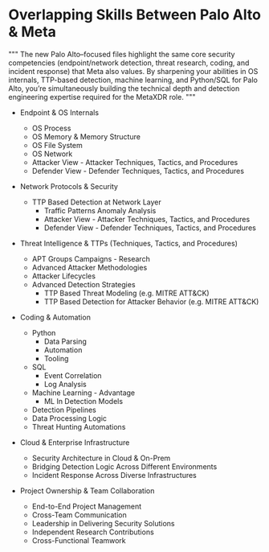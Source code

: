 # Overlapping Skills Between Palo Alto & Meta

"""
The new Palo Alto–focused files highlight the same core security competencies (endpoint/network detection, threat research, coding, and incident response) that Meta also values. By sharpening your abilities in OS internals, TTP-based detection, machine learning, and Python/SQL for Palo Alto, you’re simultaneously building the technical depth and detection engineering expertise required for the MetaXDR role.
"""

- Endpoint & OS Internals
   - OS Process
   - OS Memory & Memory Structure
   - OS File System
   - OS Network
   - Attacker View - Attacker Techniques, Tactics, and Procedures
   - Defender View - Defender Techniques, Tactics, and Procedures

- Network Protocols & Security
   - TTP Based Detection at Network Layer
      - Traffic Patterns Anomaly Analysis
      - Attacker View - Attacker Techniques, Tactics, and Procedures
      - Defender View - Defender Techniques, Tactics, and Procedures

- Threat Intelligence & TTPs (Techniques, Tactics, and Procedures)
   - APT Groups Campaigns - Research
   - Advanced Attacker Methodologies
   - Attacker Lifecycles
   - Advanced Detection Strategies
      - TTP Based Threat Modeling (e.g. MITRE ATT&CK)
      - TTP Based Detection for Attacker Behavior (e.g. MITRE ATT&CK)


- Coding & Automation
   - Python
      - Data Parsing
      - Automation
      - Tooling
   - SQL
      - Event Correlation
      - Log Analysis
   - Machine Learning - Advantage
      - ML In Detection Models
   - Detection Pipelines
   - Data Processing Logic
   - Threat Hunting Automations


- Cloud & Enterprise Infrastructure
   - Security Architecture in Cloud & On-Prem
   - Bridging Detection Logic Across Different Environments
   - Incident Response Across Diverse Infrastructures

- Project Ownership & Team Collaboration
   - End-to-End Project Management
   - Cross-Team Communication
   - Leadership in Delivering Security Solutions
   - Independent Research Contributions
   - Cross-Functional Teamwork

